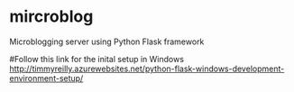 # mircroblog
Microblogging server using Python Flask framework

#Follow this link for the inital setup in Windows
http://timmyreilly.azurewebsites.net/python-flask-windows-development-environment-setup/


